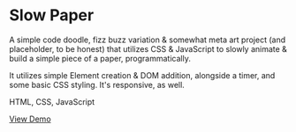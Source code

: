 # Slow Paper

A simple code doodle, fizz buzz variation & somewhat meta art project (and placeholder, to be honest) that utilizes CSS & JavaScript to slowly animate & build a simple piece of a paper, programmatically.

It utilizes simple Element creation & DOM addition, alongside a timer, and some basic CSS styling. It's responsive, as well.

 HTML, CSS, JavaScript
 
 [View Demo](https://www.dalesmith.com)
